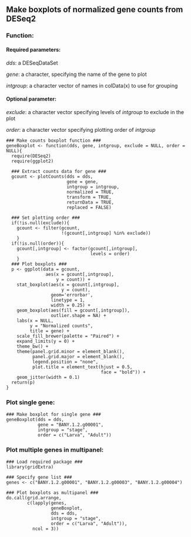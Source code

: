 ## Make boxplots of normalized gene counts from DESeq2

### Function:

#### Required parameters:
*dds*: a DESeqDataSet

*gene*: a character, specifying the name of the gene to plot

*intgroup*: a character vector of names in colData(x) to use for grouping

#### Optional parameter:
*exclude*: a character vector specifying levels of *intgroup* to exclude in the plot

*order*: a character vector specifying plotting order of *intgroup*

```
### Make counts boxplot function ###
geneBoxplot <- function(dds, gene, intgroup, exclude = NULL, order = NULL){
  require(DESeq2)
  require(ggplot2)
  
  ### Extract counts data for gene ###
  gcount <- plotCounts(dds = dds, 
                       gene = gene, 
                       intgroup = intgroup, 
                       normalized = TRUE,
                       transform = TRUE,
                       returnData = TRUE, 
                       replaced = FALSE)
                       
  ### Set plotting order ###
  if(!is.null(exclude)){
    gcount <- filter(gcount,
                     !(gcount[,intgroup] %in% exclude))
    }
  if(!is.null(order)){
    gcount[,intgroup] <- factor(gcount[,intgroup], 
                                levels = order)
    }
  ### Plot boxplots ###
  p <- ggplot(data = gcount,
               aes(x = gcount[,intgroup], 
                   y = count)) + 
    stat_boxplot(aes(x = gcount[,intgroup], 
                     y = count), 
                 geom='errorbar', 
                 linetype = 1, 
                 width = 0.25) +
    geom_boxplot(aes(fill = gcount[,intgroup]), 
                 outlier.shape = NA) +
    labs(x = NULL, 
         y = "Normalized counts", 
         title = gene) +
    scale_fill_brewer(palette = "Paired") +
    expand_limits(y = 0) +
    theme_bw() +
    theme(panel.grid.minor = element_blank(), 
          panel.grid.major = element_blank(), 
          legend.position = "none", 
          plot.title = element_text(hjust = 0.5, 
                                    face = "bold")) +
    geom_jitter(width = 0.1)
  return(p)
}

```

### Plot single gene:

```
### Make boxplot for single gene ###
geneBoxplot(dds = dds,
            gene = "BANY.1.2.g00001",
            intgroup = "stage",
            order = c("Larva", "Adult"))
```

### Plot multiple genes in multipanel:

```
### Load required package ###
library(gridExtra)

### Specify gene list ###
genes <- c("BANY.1.2.g00001", "BANY.1.2.g00003", "BANY.1.2.g00004")

### Plot boxplots as multipanel ###
do.call(grid.arrange, 
        c(lapply(genes, 
                 geneBoxplot, 
                 dds = dds, 
                 intgroup = "stage", 
                 order = c("Larva", "Adult")), 
          ncol = 3))
```
